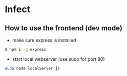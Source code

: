 # Infect

## How to use the frontend (dev mode)

- make sure express is installed 
```bash
$ npm i -g express
```
- start local webserver (use sudo for port 80)
```bash
sudo node localServer.js
```
